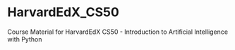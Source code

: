 # HarvardEdX_CS50
Course Material for HarvardEdX CS50 - Introduction to Artificial Intelligence with Python
